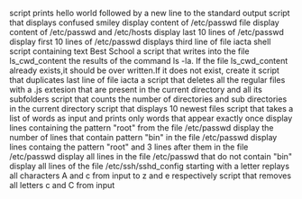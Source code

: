 script prints hello world followed by a new line to the standard output
script that displays confused smiley
display content of /etc/passwd file
display content of /etc/passwd and /etc/hosts
display last 10 lines of /etc/passwd
display first 10 lines of /etc/passwd
displays third line of file iacta
shell script containing text Best School
a script that writes into the file ls_cwd_content the results of the command ls -la. If the file ls_cwd_content already exists,it should be over written.If it does not exist, create it
script that duplicates last line of file iacta
a script that deletes all the regular files with a .js extesion that are present in the current directory and all its subfolders
script that counts the number of directories and sub directories in the current directory
script that displays 10 newest files
script that takes a list of words as input and prints only words that appear exactly once
display lines containing the pattern "root" from the file /etc/passwd
display the number of lines that contain pattern "bin" in the file /etc/passwd
display lines containg the pattern "root" and 3 lines after them in the file /etc/passwd
display all lines in the file /etc/passwd that do not contain "bin"
display all lines of the file /etc/ssh/sshd_config starting with a letter
replays all characters A and c from input to z and e respectively
script that removes all letters c and C from input
